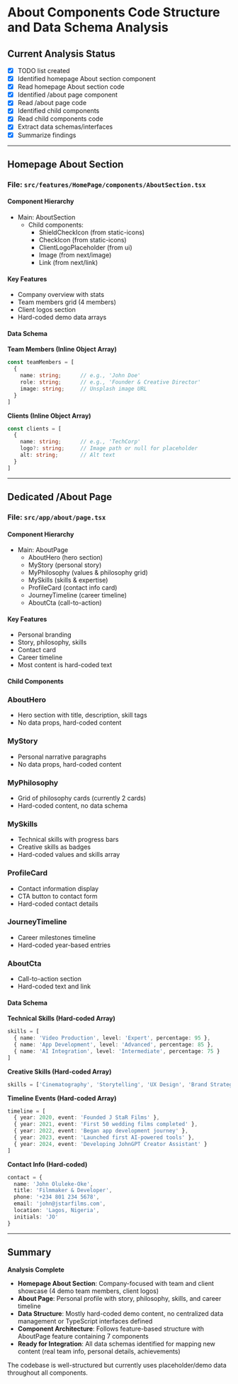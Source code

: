 # About Components Code Structure and Data Schema Analysis

## Current Analysis Status
- [x] TODO list created
- [x] Identified homepage About section component
- [x] Read homepage About section code
- [x] Identified /about page component
- [x] Read /about page code
- [x] Identified child components
- [x] Read child components code
- [x] Extract data schemas/interfaces
- [x] Summarize findings

---

## Homepage About Section
### File: `src/features/HomePage/components/AboutSection.tsx`

#### Component Hierarchy
- Main: AboutSection
  - Child components:
    - ShieldCheckIcon (from static-icons)
    - CheckIcon (from static-icons)
    - ClientLogoPlaceholder (from ui)
    - Image (from next/image)
    - Link (from next/link)

#### Key Features
- Company overview with stats
- Team members grid (4 members)
- Client logos section
- Hard-coded demo data arrays

#### Data Schema

**Team Members (Inline Object Array)**
```typescript
const teamMembers = [
  {
    name: string;      // e.g., 'John Doe'
    role: string;      // e.g., 'Founder & Creative Director'
    image: string;     // Unsplash image URL
  }
]
```

**Clients (Inline Object Array)**
```typescript
const clients = [
  {
    name: string;      // e.g., 'TechCorp'
    logo?: string;     // Image path or null for placeholder
    alt: string;       // Alt text
  }
]
```

---

## Dedicated /About Page
### File: `src/app/about/page.tsx`

#### Component Hierarchy
- Main: AboutPage
  - AboutHero (hero section)
  - MyStory (personal story)
  - MyPhilosophy (values & philosophy grid)
  - MySkills (skills & expertise)
  - ProfileCard (contact info card)
  - JourneyTimeline (career timeline)
  - AboutCta (call-to-action)

#### Key Features
- Personal branding
- Story, philosophy, skills
- Contact card
- Career timeline
- Most content is hard-coded text

#### Child Components

### AboutHero
- Hero section with title, description, skill tags
- No data props, hard-coded content

### MyStory
- Personal narrative paragraphs
- No data props, hard-coded content

### MyPhilosophy
- Grid of philosophy cards (currently 2 cards)
- Hard-coded content, no data schema

### MySkills
- Technical skills with progress bars
- Creative skills as badges
- Hard-coded values and skills array

### ProfileCard
- Contact information display
- CTA button to contact form
- Hard-coded contact details

### JourneyTimeline
- Career milestones timeline
- Hard-coded year-based entries

### AboutCta
- Call-to-action section
- Hard-coded text and link

#### Data Schema

**Technical Skills (Hard-coded Array)**
```typescript
skills = [
  { name: 'Video Production', level: 'Expert', percentage: 95 },
  { name: 'App Development', level: 'Advanced', percentage: 85 },
  { name: 'AI Integration', level: 'Intermediate', percentage: 75 }
]
```

**Creative Skills (Hard-coded Array)**
```typescript
skills = ['Cinematography', 'Storytelling', 'UX Design', 'Brand Strategy', 'Content Creation', 'Drone Operation']
```

**Timeline Events (Hard-coded Array)**
```typescript
timeline = [
  { year: 2020, event: 'Founded J StaR Films' },
  { year: 2021, event: 'First 50 wedding films completed' },
  { year: 2022, event: 'Began app development journey' },
  { year: 2023, event: 'Launched first AI-powered tools' },
  { year: 2024, event: 'Developing JohnGPT Creator Assistant' }
]
```

**Contact Info (Hard-coded)**
```typescript
contact = {
  name: 'John Oluleke-Oke',
  title: 'Filmmaker & Developer',
  phone: '+234 801 234 5678',
  email: 'john@jstarfilms.com',
  location: 'Lagos, Nigeria',
  initials: 'JO'
}
```

---

## Summary

**Analysis Complete**

- **Homepage About Section**: Company-focused with team and client showcase (4 demo team members, client logos)
- **About Page**: Personal profile with story, philosophy, skills, and career timeline
- **Data Structure**: Mostly hard-coded demo content, no centralized data management or TypeScript interfaces defined
- **Component Architecture**: Follows feature-based structure with AboutPage feature containing 7 components
- **Ready for Integration**: All data schemas identified for mapping new content (real team info, personal details, achievements)

The codebase is well-structured but currently uses placeholder/demo data throughout all components.
